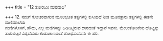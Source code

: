 +++
title = "12 ತೋರುವೀ ಮಹದಾದಿ"

+++
12. ನಮಗೆ ಗೋಚರವಾಗುವ ಮೂಲಭೂತ ತತ್ವಗಳಲ್ಲಿ ಕುಸಿಯದೆ ನಿಂತ ಮೂವತ್ತಾರು ತತ್ವಗಳಲ್ಲಿ ಈತನೇ ಮಣಿಮಾಲೆಯ   
ಮಣಿಗಳೊಳಗೆ, ಹೌದು, ಎಲ್ಲ ಮಣಿಗಳನ್ನು ಹಿಡಿದಿಟ್ಟಿರುವ ದಾರದಂತೆ ಇದ್ದಾನೆ ಇವನು. ಮೇಲುತೋರಿಕೆಯ ಹೊಟ್ಟನ್ನು ತೂರಿಬಿಟ್ಟರೆ ವಿಶ್ವದೆದುರು ಕಂಡೂಕಾಣದಂತೆ ಶೋಭಿಸುವವನು ಈ ಹರಿ.
